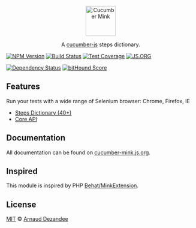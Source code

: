 <p align="center">
  <a href="http://cucumber-mink.js.org/">
    <img src="http://cucumber-mink.js.org/public/images/cucumber-mink.svg" height="80px" alt="Cucumber Mink" />
  </a>
</p>
<p align="center">A <a href="https://github.com/cucumber/cucumber-js">cucumber-js</a> steps dictionary.</p>

[![NPM Version][npm-image]][npm-url]
[![Build Status][travis-image]][travis-url]
[![Test Coverage][coveralls-image]][coveralls-url]
[![JS.ORG][js-org-image]][js-org-url]

[![Dependency Status][david-image]][david-url]
[![bitHound Score][bithound-image]][bithound-url]

## Features

Run your tests with a wide range of Selenium browser: Chrome, Firefox, IE

 - [Steps Dictionary (40+)](http://cucumber-mink.js.org/steps/)
 - [Core API](http://cucumber-mink.js.org/api/)

## Documentation

All documentation can be found on [cucumber-mink.js.org](http://cucumber-mink.js.org/).

## Inspired

This module is inspired by PHP [Behat/MinkExtension](https://github.com/Behat/MinkExtension).

## License

[MIT](LICENSE) © [Arnaud Dezandee](https://github.com/Adezandee)

[npm-image]: https://img.shields.io/npm/v/cucumber-mink.svg?style=flat-square
[npm-url]: https://www.npmjs.com/package/cucumber-mink
[travis-image]: https://img.shields.io/travis/Adezandee/cucumber-mink.svg?style=flat-square
[travis-url]: https://travis-ci.org/Adezandee/cucumber-mink
[coveralls-image]: https://img.shields.io/coveralls/Adezandee/cucumber-mink.svg?style=flat-square
[coveralls-url]: https://coveralls.io/r/Adezandee/cucumber-mink?branch=master
[david-image]: https://img.shields.io/david/Adezandee/cucumber-mink.svg?style=flat-square
[david-url]: https://david-dm.org/Adezandee/cucumber-mink
[code-climate-image]: https://img.shields.io/codeclimate/github/Adezandee/cucumber-mink.svg?style=flat-square
[code-climate-url]: https://codeclimate.com/github/Adezandee/cucumber-mink
[codacy-image]: https://img.shields.io/codacy/144466c7cc514f7686ef2120d41982b8.svg?style=flat-square
[codacy-url]: https://www.codacy.com/public/adezandee/cucumber-mink
[bithound-image]: https://www.bithound.io/github/Adezandee/cucumber-mink/badges/score.svg?style=flat-square
[bithound-url]: https://www.bithound.io/github/Adezandee/cucumber-mink
[js-org-image]: https://img.shields.io/badge/js.org-dns-ffb400.svg?style=flat-square
[js-org-url]: http://js.org
